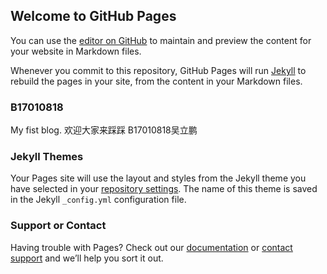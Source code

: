 ## Welcome to GitHub Pages

You can use the [editor on GitHub](https://github.com/Arc-LP/ArcLP.github.io/edit/master/index.md) to maintain and preview the content for your website in Markdown files.

Whenever you commit to this repository, GitHub Pages will run [Jekyll](https://jekyllrb.com/) to rebuild the pages in your site, from the content in your Markdown files.

### B17010818

My fist blog. 
欢迎大家来踩踩
B17010818吴立鹏

### Jekyll Themes

Your Pages site will use the layout and styles from the Jekyll theme you have selected in your [repository settings](https://github.com/Arc-LP/ArcLP.github.io/settings). The name of this theme is saved in the Jekyll `_config.yml` configuration file.

### Support or Contact

Having trouble with Pages? Check out our [documentation](https://help.github.com/categories/github-pages-basics/) or [contact support](https://github.com/contact) and we’ll help you sort it out.
